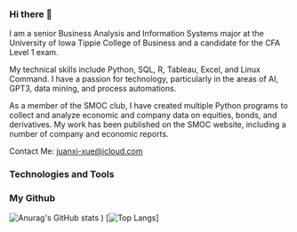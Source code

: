 ### Hi there 👋

I am a senior Business Analysis and Information Systems major at the University of Iowa Tippie College of Business and a candidate for the CFA Level 1 exam. 

My technical skills include Python, SQL, R, Tableau, Excel, and Linux Command. 
I have a passion for technology, particularly in the areas of AI, GPT3, data mining, and process automations. 

As a member of the SMOC club, I have created multiple Python programs to collect and analyze economic and company data on equities, bonds, and derivatives. My work has been published on the SMOC website, including a number of company and economic reports.

Contact Me: juanxi-xue@icloud.com

### Technologies and Tools

### My Github
![Anurag's GitHub stats](https://github-readme-stats.vercel.app/api?username=johnnysiit&count_private=true&show_icons=true&theme=buefy)
)
[![Top Langs](https://github-readme-stats.vercel.app/api/top-langs/?username=johnnysiit)]
